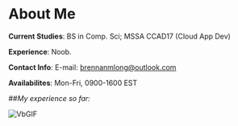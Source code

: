 # About Me
**Current Studies**: BS in Comp. Sci; MSSA CCAD17 (Cloud App Dev)

**Experience**: Noob. 

**Contact Info**: E-mail: brennanmlong@outlook.com

**Availabilites**: Mon-Fri, 0900-1600 EST

##*My experience so far:*

![VbGIF](https://github.com/user-attachments/assets/794a8345-ff51-424b-896d-0dced65e7c61)

